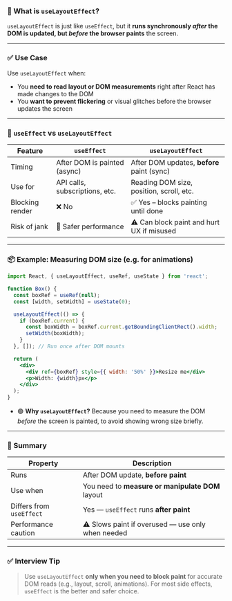 ### 🔧 What is `useLayoutEffect`?

`useLayoutEffect` is just like `useEffect`, but it **runs synchronously *after* the DOM is updated, but *before* the browser paints** the screen.

---

### ✅ Use Case

Use `useLayoutEffect` when:

* You **need to read layout or DOM measurements** right after React has made changes to the DOM
* You **want to prevent flickering** or visual glitches before the browser updates the screen

---

### 🧠 `useEffect` vs `useLayoutEffect`

| Feature         | `useEffect`                    | `useLayoutEffect`                          |
| --------------- | ------------------------------ | ------------------------------------------ |
| Timing          | After DOM is painted (async)   | After DOM updates, **before** paint (sync) |
| Use for         | API calls, subscriptions, etc. | Reading DOM size, position, scroll, etc.   |
| Blocking render | ❌ No                           | ✅ Yes – blocks painting until done         |
| Risk of jank    | 🚫 Safer performance           | ⚠️ Can block paint and hurt UX if misused  |

---

### 📦 Example: Measuring DOM size (e.g. for animations)

```jsx
import React, { useLayoutEffect, useRef, useState } from 'react';

function Box() {
  const boxRef = useRef(null);
  const [width, setWidth] = useState(0);

  useLayoutEffect(() => {
    if (boxRef.current) {
      const boxWidth = boxRef.current.getBoundingClientRect().width;
      setWidth(boxWidth);
    }
  }, []); // Run once after DOM mounts

  return (
    <div>
      <div ref={boxRef} style={{ width: '50%' }}>Resize me</div>
      <p>Width: {width}px</p>
    </div>
  );
}
```

* 🟢 **Why `useLayoutEffect`?** Because you need to measure the DOM *before* the screen is painted, to avoid showing wrong size briefly.

---

### 🧪 Summary

| Property                 | Description                                       |
| ------------------------ | ------------------------------------------------- |
| Runs                     | After DOM update, **before paint**                |
| Use when                 | You need to **measure or manipulate DOM** layout  |
| Differs from `useEffect` | Yes — `useEffect` runs **after paint**            |
| Performance caution      | ⚠️ Slows paint if overused — use only when needed |

---

### ✅ Interview Tip

> Use `useLayoutEffect` **only when you need to block paint** for accurate DOM reads (e.g., layout, scroll, animations). For most side effects, `useEffect` is the better and safer choice.